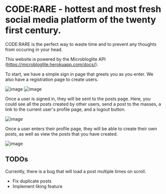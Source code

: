 # CODE:RARE - hottest and most fresh social media platform of the twenty first century.

CODE:RARE is the perfect way to waste time and to prevent any thoughts from occuring in your head.

This website is powered by the Microbloglite API (https://microbloglite.herokuapp.com/docs/).

To start, we have a simple sign in page that greets you as you enter. We also have a registration page to create users.

![image](https://user-images.githubusercontent.com/116207589/213820562-5804c83b-2816-4e5e-afa0-bc3b421a6c4d.png)
![image](https://user-images.githubusercontent.com/116207589/213820678-075386f1-02c0-4f46-b2bf-825b65f4208f.png)

Once a user is signed in, they will be sent to the posts page. Here, you could see all the posts created by other users, send a post to the masses, a link to the current user's profile page, and a logout button.

![image](https://user-images.githubusercontent.com/116207589/213821270-2526b5ad-739f-4f8d-8962-be7faa24875b.png)

Once a user enters their profile page, they will be able to create their own posts, as well as view the posts that you have created.

![image](https://user-images.githubusercontent.com/116207589/213821821-f8aa3e9d-0955-4570-bdf0-6f0c5e04fbb5.png)

## TODOs

Currently, there is a bug that will load a post multiple times on scroll. 
- Fix duplicate posts
- Implement liking feature
